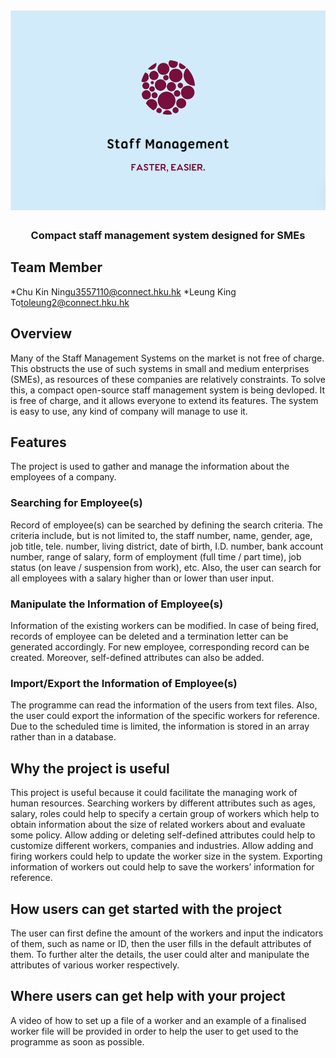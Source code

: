 <h1 align="center">
	<img
		width="650"
		alt="Staff Management System"
		src="https://github.com/u3557110/HR-system/blob/master/LOGO.PNG">
</h1>

<h3 align="center">
	 Compact staff management system designed for SMEs
</h3>

## Team Member
*Chu Kin Ning<u3557110@connect.hku.hk>
*Leung King To<toleung2@connect.hku.hk>

## Overview
Many of the Staff Management Systems on the market is not free of charge. This obstructs the use of such systems in small and medium enterprises (SMEs), as resources of these companies are relatively constraints. To solve this, a compact open-source staff management system is being devloped. It is free of charge, and it allows everyone to extend its features. The system is easy to use, any kind of company will manage to use it. 

## Features
The project is used to gather and manage the information about the employees of a company. 

### Searching for Employee(s)
Record of employee(s) can be searched by defining the search criteria. The criteria include, but is not limited to, the staff number, name, gender, age, job title, tele. number, living district, date of birth, I.D. number, bank account number, range of salary, form of employment (full time / part time), job status (on leave / suspension from work), etc. Also, the user can search for all employees with a salary higher than or lower than user input.

### Manipulate the Information of Employee(s)
Information of the existing workers can be modified. In case of being fired, records of employee can be deleted and a termination letter can be generated accordingly. For new employee, corresponding record can be created. Moreover, self-defined attributes can also be added. 

### Import/Export the Information of Employee(s)
The programme can read the information of the users from text files. Also, the user could export the information of the specific workers for reference.
Due to the scheduled time is limited, the information is stored in an array rather than in a database.

## Why the project is useful
This project is useful because it could facilitate the managing work of human resources. Searching workers by different attributes such as ages, salary, roles could help to specify a certain group of workers which help to obtain information about the size of related workers about and evaluate some policy. Allow adding or deleting self-defined attributes could help to customize different workers, companies and industries. Allow adding and firing workers could help to update the worker size in the system. Exporting information of workers out could help to save the workers’ information for reference.

## How users can get started with the project
The user can first define the amount of the workers and input the indicators of them, such as name or ID, then the user fills in the default attributes of them. To further alter the details, the user could alter and manipulate the attributes of various worker respectively.

## Where users can get help with your project
A video of how to set up a file of a worker and an example of a finalised worker file will be provided in order to help the user to get used to the programme as soon as possible.
